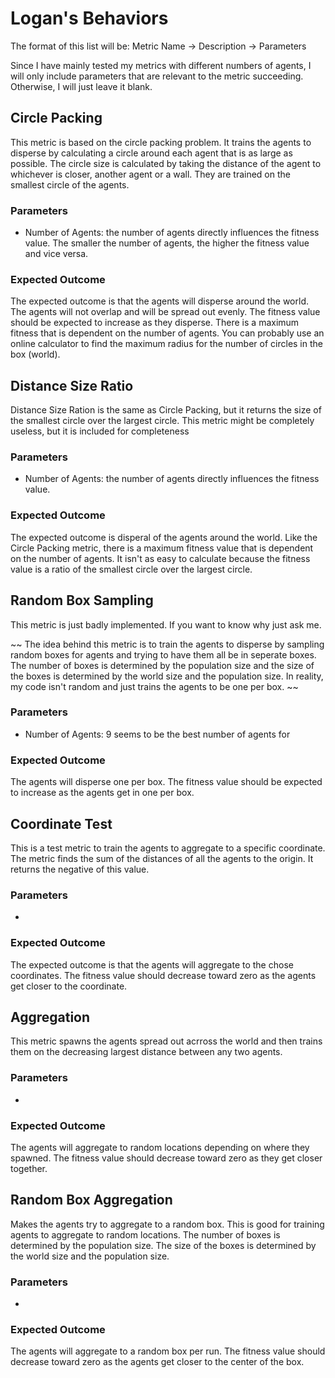 # Logan's Behaviors

The format of this list will be: Metric Name -> Description -> Parameters 

Since I have mainly tested my metrics with different numbers of agents, I will only include parameters that are relevant to the metric succeeding. Otherwise, I will just leave it blank.


## Circle Packing

This metric is based on the circle packing problem. It trains the agents to disperse by calculating a circle around each agent that is as large as possible. The circle size is calculated by taking the distance of the agent to whichever is closer, another agent or a wall. They are trained on the smallest circle of the agents.

### Parameters

- Number of Agents: the number of agents directly influences the fitness value. The smaller the number of agents, the higher the fitness value and vice versa.

### Expected Outcome

The expected outcome is that the agents will disperse around the world. The agents will not overlap and will be spread out evenly. The fitness value should be expected to increase as they disperse. There is a maximum fitness that is dependent on the number of agents. You can probably use an online calculator to find the maximum radius for the number of circles in the box (world).


## Distance Size Ratio

Distance Size Ration is the same as Circle Packing, but it returns the size of the smallest circle over the largest circle. This metric might be completely useless, but it is included for completeness

### Parameters

- Number of Agents: the number of agents directly influences the fitness value.

### Expected Outcome

The expected outcome is disperal of the agents around the world. Like the Circle Packing metric, there is a maximum fitness value that is dependent on the number of agents. It isn't as easy to calculate because the fitness value is a ratio of the smallest circle over the largest circle.


## Random Box Sampling

This metric is just badly implemented. If you want to know why just ask me.

~~ The idea behind this metric is to train the agents to disperse by sampling random boxes for agents and trying to have them all be in seperate boxes. The number of boxes is determined by the population size and the size of the boxes is determined by the world size and the population size. In reality, my code isn't random and just trains the agents to be one per box. ~~

### Parameters

- Number of Agents: 9 seems to be the best number of agents for 

### Expected Outcome

The agents will disperse one per box. The fitness value should be expected to increase as the agents get in one per box.

## Coordinate Test 

This is a test metric to train the agents to aggregate to a specific coordinate. The metric finds the sum of the distances of all the agents to the origin. It returns the negative of this value.

### Parameters

-

### Expected Outcome

The expected outcome is that the agents will aggregate to the chose coordinates. The fitness value should decrease toward zero as the agents get closer to the coordinate.


## Aggregation

This metric spawns the agents spread out acrross the world and then trains them on the decreasing largest distance between any two agents.

### Parameters

-

### Expected Outcome

The agents will aggregate to random locations depending on where they spawned. The fitness value should decrease toward zero as they get closer together.


## Random Box Aggregation

Makes the agents try to aggregate to a random box. This is good for training agents to aggregate to random locations. The number of boxes is determined by the population size. The size of the boxes is determined by the world size and the population size.

### Parameters

-

### Expected Outcome

The agents will aggregate to a random box per run. The fitness value should decrease toward zero as the agents get closer to the center of the box.
